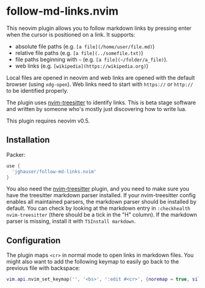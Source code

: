 # follow-md-links.nvim

This neovim plugin allows you to follow markdown links by pressing enter when the cursor is positioned on a link. It supports:

- absolute file paths (e.g. `[a file](/home/user/file.md)`)
- relative file paths (e.g. `[a file](../somefile.txt)`)
- file paths beginning with `~` (e.g. `[a file](~/folder/a_file)`).
- web links (e.g. `[wikipedia](https://wikipedia.org)`)

Local files are opened in neovim and web links are opened with the default browser (using `xdg-open`). Web links need to start with `https://` or `http://` to be identified properly.

The plugin uses [nvim-treesitter](https://github.com/nvim-treesitter/nvim-treesitter) to identify links. This is beta stage software and written by someone who's mostly just discovering how to write lua.

This plugin requires neovim v0.5.

## Installation

Packer:

```lua
use {
  'jghauser/follow-md-links.nvim'
}
```

You also need the [nvim-treesitter](https://github.com/nvim-treesitter/nvim-treesitter) plugin, and you need to make sure you have the treesitter markdown parser installed. If your nvim-treesitter config enables all maintained parsers, the markdown parser should be installed by default. You can check by looking at the markdown entry in `:checkhealth nvim-treesitter` (there should be a tick in the "H" column). If the markdown parser is missing, install it with `TSInstall markdown`.

## Configuration

The plugin maps `<cr>` in normal mode to open links in markdown files. You might also want to add the following keymap to easily go back to the previous file with backspace:

```lua
vim.api.nvim_set_keymap('', '<bs>', ':edit #<cr>', {noremap = true, silent = true})
```
